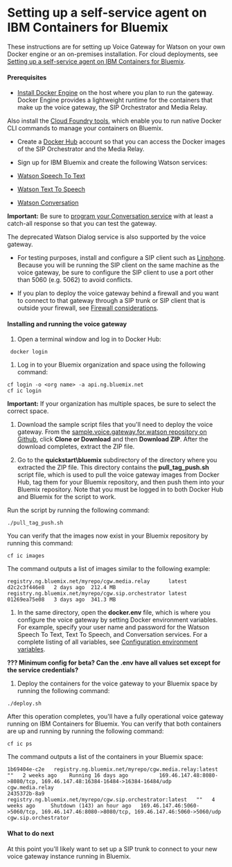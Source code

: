 # Setting up a self-service agent on IBM Containers for Bluemix

These instructions are for setting up Voice Gateway for Watson on your own Docker engine or an on-premises installation. For cloud deployments, see [Setting up a self-service agent on IBM Containers for Bluemix](selfservice-bmix.md).

#### Prerequisites

* [Install Docker Engine](https://docs.docker.com/engine/installation/) on the host where you plan to run the gateway. Docker Engine provides a lightweight runtime for the containers that make up the voice gateway, the SIP Orchestrator and Media Relay.

 Also install the [Cloud Foundry tools](https://console.ng.bluemix.net/docs/containers/container_cli_cfic_install.html), which enable you to run native Docker CLI commands to manage your containers on Bluemix.

* Create a [Docker Hub](https://hub.docker.com/) account so that you can access the Docker images of the SIP Orchestrator and the Media Relay.

* Sign up for IBM Bluemix and create the following Watson services:
 * [Watson Speech To Text](https://console.ng.bluemix.net/catalog/services/speech-to-text)
 * [Watson Text To Speech](https://console.ng.bluemix.net/catalog/services/text-to-speech)
 * [Watson Conversation](https://console.ng.bluemix.net/catalog/services/conversation)

 **Important:** Be sure to [program your Conversation service](https://www.ibm.com/watson/developercloud/doc/conversation/t_dialog_build.shtml) with at least a catch-all response so that you can test the gateway.

 The deprecated Watson Dialog service is also supported by the voice gateway.

* For testing purposes, install and configure a SIP client such as [Linphone](http://www.linphone.org/).  Because you will be running the SIP client on the same machine as the voice gateway, be sure to configure the SIP client to use a port other than 5060 (e.g. 5062) to avoid conflicts.

* If you plan to deploy the voice gateway behind a firewall and you want to connect to that gateway through a SIP trunk or SIP client that is outside your firewall, see [Firewall considerations](#firewall-considerations).

#### Installing and running the voice gateway

 1. Open a terminal window and log in to Docker Hub:

 ```
  docker login
 ```
 1. Log in to your Bluemix organization and space using the following command:

 ```
 cf login -o <org name> -a api.ng.bluemix.net
 cf ic login
 ```
**Important:** If your organization has multiple spaces, be sure to select the correct space.
 1. Download the sample script files that you'll need to deploy the voice gateway. From the   [sample.voice.gateway.for.watson repository on Github](https://github.com/WASdev/sample.voice.gateway.for.watson), click  **Clone or Download** and then **Download ZIP**. After the download completes, extract the ZIP file.

 1. Go to the **quickstart\bluemix** subdirectory of the directory where you extracted the ZIP file. This directory contains the **pull_tag_push.sh** script file, which is used to pull the voice gateway images from Docker Hub, tag them for your Bluemix repository, and then push them into your Bluemix repository. Note that you must be logged in to both Docker Hub and Bluemix for the script to work.

 Run the script by running the following command:

 ```
 ./pull_tag_push.sh
 ```
You can verify that the images now exist in your Bluemix repository by running this command:

 ```
 cf ic images
 ```
The command outputs a list of images similar to the following example:

 ```
 registry.ng.bluemix.net/myrepo/cgw.media.relay      latest  d2c2c3f446e8   2 days ago  212.4 MB
 registry.ng.bluemix.net/myrepo/cgw.sip.orchestrator latest  01269ea75e08   3 days ago  341.3 MB
 ```
 1. In the same directory, open the **docker.env** file, which is where you configure the voice gateway by setting Docker environment variables. For example, specify your user name and password for the Watson Speech To Text, Text To Speech, and Conversation services. For a complete listing of all variables, see [Configuration environment variables](config.md).

 **??? Minimum config for beta? Can the .env have all values set except for the service credentials?**

 1. Deploy the containers for the voice gateway to your Bluemix space by running the following command:

 ```
 ./deploy.sh
 ```
 After this operation completes,  you'll have a fully operational voice gateway running on IBM Containers for Bluemix. You can verify that both containers are up and running by running the following command:

 ```
 cf ic ps
 ```
The command outputs a list of the containers in your Bluemix space:

 ```
1b69404e-c2e   registry.ng.bluemix.net/myrepo/cgw.media.relay:latest             ""   2 weeks ago    Running 16 days ago          169.46.147.48:8080->8080/tcp, 169.46.147.48:16384-16484->16384-16484/udp                   cgw.media.relay
2435372b-8a9   registry.ng.bluemix.net/myrepo/cgw.sip.orchestrator:latest   ""   4 weeks ago     Shutdown (143) an hour ago   169.46.147.46:5060->5060/tcp, 169.46.147.46:8080->8080/tcp, 169.46.147.46:5060->5060/udp   cgw.sip.orchestrator
```

#### What to do next

 At this point you'll likely want to set up a SIP trunk to connect to your new voice gateway instance running in Bluemix.
